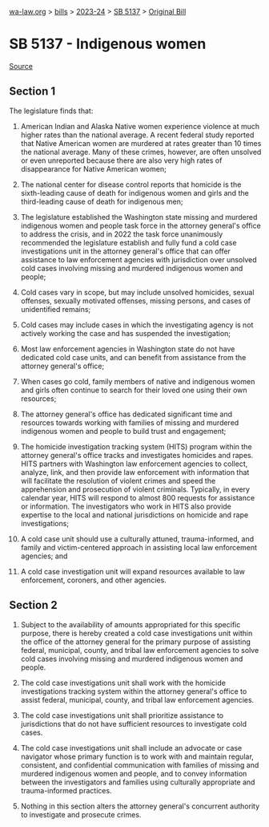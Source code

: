 [wa-law.org](/) > [bills](/bills/) > [2023-24](/bills/2023-24) > [SB 5137](/bills/2023-24/sb/5137/) > [Original Bill](/bills/2023-24/sb/5137/1/)

# SB 5137 - Indigenous women

[Source](http://lawfilesext.leg.wa.gov/biennium/2023-24/Pdf/Bills/Senate%20Bills/5137.pdf)

## Section 1
The legislature finds that:

1. American Indian and Alaska Native women experience violence at much higher rates than the national average. A recent federal study reported that Native American women are murdered at rates greater than 10 times the national average. Many of these crimes, however, are often unsolved or even unreported because there are also very high rates of disappearance for Native American women;

2. The national center for disease control reports that homicide is the sixth-leading cause of death for indigenous women and girls and the third-leading cause of death for indigenous men;

3. The legislature established the Washington state missing and murdered indigenous women and people task force in the attorney general's office to address the crisis, and in 2022 the task force unanimously recommended the legislature establish and fully fund a cold case investigations unit in the attorney general's office that can offer assistance to law enforcement agencies with jurisdiction over unsolved cold cases involving missing and murdered indigenous women and people;

4. Cold cases vary in scope, but may include unsolved homicides, sexual offenses, sexually motivated offenses, missing persons, and cases of unidentified remains;

5. Cold cases may include cases in which the investigating agency is not actively working the case and has suspended the investigation;

6. Most law enforcement agencies in Washington state do not have dedicated cold case units, and can benefit from assistance from the attorney general's office;

7. When cases go cold, family members of native and indigenous women and girls often continue to search for their loved one using their own resources;

8. The attorney general's office has dedicated significant time and resources towards working with families of missing and murdered indigenous women and people to build trust and engagement;

9. The homicide investigation tracking system (HITS) program within the attorney general's office tracks and investigates homicides and rapes. HITS partners with Washington law enforcement agencies to collect, analyze, link, and then provide law enforcement with information that will facilitate the resolution of violent crimes and speed the apprehension and prosecution of violent criminals. Typically, in every calendar year, HITS will respond to almost 800 requests for assistance or information. The investigators who work in HITS also provide expertise to the local and national jurisdictions on homicide and rape investigations;

10. A cold case unit should use a culturally attuned, trauma-informed, and family and victim-centered approach in assisting local law enforcement agencies; and

11. A cold case investigation unit will expand resources available to law enforcement, coroners, and other agencies.

## Section 2
1. Subject to the availability of amounts appropriated for this specific purpose, there is hereby created a cold case investigations unit within the office of the attorney general for the primary purpose of assisting federal, municipal, county, and tribal law enforcement agencies to solve cold cases involving missing and murdered indigenous women and people.

2. The cold case investigations unit shall work with the homicide investigations tracking system within the attorney general's office to assist federal, municipal, county, and tribal law enforcement agencies.

3. The cold case investigations unit shall prioritize assistance to jurisdictions that do not have sufficient resources to investigate cold cases.

4. The cold case investigations unit shall include an advocate or case navigator whose primary function is to work with and maintain regular, consistent, and confidential communication with families of missing and murdered indigenous women and people, and to convey information between the investigators and families using culturally appropriate and trauma-informed practices.

5. Nothing in this section alters the attorney general's concurrent authority to investigate and prosecute crimes.
